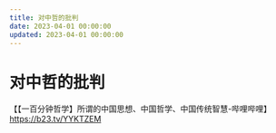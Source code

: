 ```yaml
---
title: 对中哲的批判
date: 2023-04-01 00:00:00
updated: 2023-04-01 00:00:00
---
```


# 对中哲的批判

【【一百分钟哲学】所谓的中国思想、中国哲学、中国传统智慧-哔哩哔哩】 https://b23.tv/YYKTZEM
